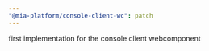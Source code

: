 ```yaml
---
"@mia-platform/console-client-wc": patch
---
```


first implementation for the console client webcomponent
